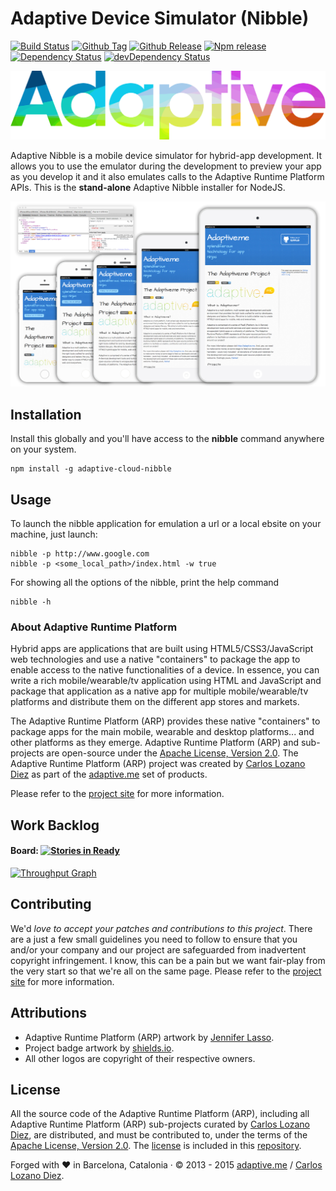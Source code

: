 # Adaptive Device Simulator (Nibble)

[![Build Status](http://i.4dp.me/travis/AdaptiveMe/adaptive-cloud-nibble.svg?branch=master)](https://travis-ci.org/AdaptiveMe/adaptive-cloud-nibble)
[![Github Tag](http://i.4dp.me/github/tag/AdaptiveMe/adaptive-cloud-nibble.svg)](https://github.com/AdaptiveMe/adaptive-cloud-nibble/tags) 
[![Github Release](http://i.4dp.me/github/release/AdaptiveMe/adaptive-cloud-nibble.svg)](https://github.com/AdaptiveMe/adaptive-cloud-nibble/releases) 
[![Npm release](http://i.4dp.me/npm/v/adaptive-cloud-nibble.svg)](https://www.npmjs.com/package/adaptive-cloud-nibble) 
[![Dependency Status](http://i.4dp.me/david/AdaptiveMe/adaptive-cloud-nibble.svg)](https://david-dm.org/AdaptiveMe/adaptive-cloud-nibble) 
[![devDependency Status](http://i.4dp.me/david/dev/AdaptiveMe/adaptive-cloud-nibble.svg)](https://david-dm.org/AdaptiveMe/adaptive-cloud-nibble#info=devDependencies)

[![Adaptive Runtime Platform](https://raw.githubusercontent.com/AdaptiveMe/AdaptiveMe.github.io/master/assets_v2/wordmark-adaptive-spectrum-1173x256.png)](#)

Adaptive Nibble is a mobile device simulator for hybrid-app development. It allows you to use the emulator during the development to preview your app as you develop it and it also emulates calls to the Adaptive Runtime Platform APIs. This is the **stand-alone** Adaptive Nibble installer for NodeJS. 

[![Adaptive Nibble Screenshot](https://raw.githubusercontent.com/AdaptiveMe/AdaptiveMe.github.io/master/assets/screenshots/nibble-screenshot.png)](#)

## Installation

Install this globally and you'll have access to the **nibble** command anywhere on your system.

``` 
npm install -g adaptive-cloud-nibble
```

## Usage

To launch the nibble application for emulation a url or a local ebsite on your machine, just launch:

``` 
nibble -p http://www.google.com
nibble -p <some_local_path>/index.html -w true
```

For showing all the options of the nibble, print the help command

```
nibble -h
``` 

### About Adaptive Runtime Platform

Hybrid apps are applications that are built using HTML5/CSS3/JavaScript web technologies and use a native "containers" to package the app to enable access to the native functionalities of a device. In essence, you can write a rich mobile/wearable/tv application using HTML and JavaScript and package that application as a native app for multiple mobile/wearable/tv platforms and distribute them on the different app stores and markets.

The Adaptive Runtime Platform (ARP) provides these native "containers" to package apps for the main mobile, wearable and desktop platforms... and other platforms as they emerge. Adaptive Runtime Platform (ARP) and sub-projects are open-source under the [Apache License, Version 2.0](http://www.apache.org/licenses/LICENSE-2.0.html). The Adaptive Runtime Platform (ARP) project was created by [Carlos Lozano Diez](https://github.com/carloslozano) as part of the [adaptive.me](http://adaptive.me) set of products.

Please refer to the [project site](http://adaptiveme.github.io) for more information.

## Work Backlog

#### Board: [![Stories in Ready](https://badge.waffle.io/AdaptiveMe/adaptive-cloud-nibble.svg?label=ready&title=Ready)](https://waffle.io/AdaptiveMe/adaptive-cloud-nibble)

[![Throughput Graph](https://graphs.waffle.io/AdaptiveMe/adaptive-cloud-nibble/throughput.svg)](https://waffle.io/AdaptiveMe/adaptive-cloud-nibble/metrics)

## Contributing

We'd *love to accept your patches and contributions to this project*.  There are a just a few small guidelines you need to follow to ensure that you and/or your company and our project are safeguarded from inadvertent copyright infringement. I know, this can be a pain but we want fair-play from the very start so that we're all on the same page. Please refer to the [project site](http://adaptiveme.github.io) for more information.

## Attributions

* Adaptive Runtime Platform (ARP) artwork by [Jennifer Lasso](https://github.com/Jlassob).
* Project badge artwork by [shields.io](http://shields.io/).
* All other logos are copyright of their respective owners.

## License
All the source code of the Adaptive Runtime Platform (ARP), including all Adaptive Runtime Platform (ARP) sub-projects curated by [Carlos Lozano Diez](https://github.com/carloslozano), are distributed, and must be contributed to, under the terms of the [Apache License, Version 2.0](http://www.apache.org/licenses/LICENSE-2.0.html). The [license](https://raw.githubusercontent.com/AdaptiveMe/adaptive-arp-api/master/LICENSE) is included in this [repository](https://raw.githubusercontent.com/AdaptiveMe/adaptive-arp-api/master/LICENSE).

Forged with :heart: in Barcelona, Catalonia · © 2013 - 2015 [adaptive.me](http://adaptive.me) / [Carlos Lozano Diez](http://google.com/+CarlosLozano).

